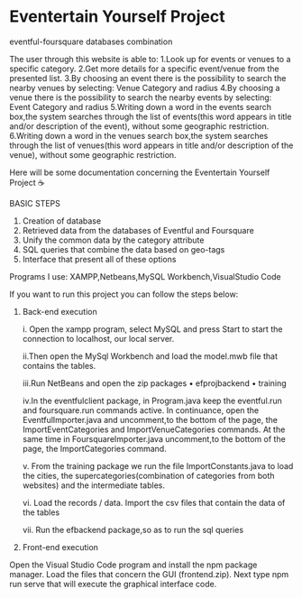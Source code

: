 # Eventertain Yourself Project
eventful-foursquare databases combination

The user through this website is able to:
1.Look up for events or venues to a specific category.
2.Get more details for a specific event/venue from the presented list.
3.By choosing an event there is the possibility to search the nearby venues by selecting: Venue Category and radius
4.By choosing a venue there is the possibility to search the nearby events by selecting: Event Category and radius
5.Writing down a word in the events search box,the system searches through the list of events(this word appears in title and/or description of the event), without some geographic restriction.
6.Writing down a word in the venues search box,the system searches through the list of venues(this word appears in title and/or description of the venue), without some geographic restriction.

Here will be some documentation concerning the Eventertain Yourself Project :coffee:

BASIC STEPS

1. Creation of database
2. Retrieved data from the databases of Eventful and Foursquare
3. Unify the common data by the category attribute
4. SQL queries that combine the data based on geo-tags
5. Interface that present all of these options

Programs I use:
XAMPP,Netbeans,MySQL Workbench,VisualStudio Code

If you want to run this project you can follow the steps below:

1. Back-end execution

    i. Open the xampp program, select MySQL and press Start to start the connection to localhost, our local server.
    
    ii.Then open the MySql Workbench and load the model.mwb file that contains the tables.

    iii.Run NetBeans and open the zip packages
    • efprojbackend
    • training
    
    iv.In the eventfulclient package, in Program.java keep the eventful.run and foursquare.run commands active. In continuance, open the EventfulImporter.java and uncomment,to the bottom of the page, the ImportEventCategories and ImportVenueCategories commands. At the same time in FoursquareImporter.java uncomment,to the bottom of the page, the ImportCategories command.

    v. From the training package we run the file ImportConstants.java to load the cities, the supercategories(combination of categories from both websites) and the intermediate   tables.   
    
   vi. Load the records / data. Import the csv files that contain the data of the tables

    vii. Run the efbackend package,so as to run the sql queries
    
      
    
2. Front-end execution

Open the Visual Studio Code program and install the npm package manager.
Load the files that concern the GUI (frontend.zip).
Next type npm run serve that will execute the graphical interface code.


